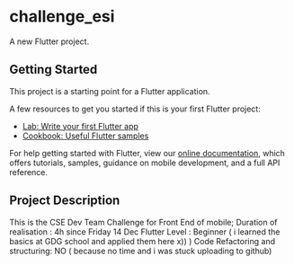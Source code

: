 # challenge_esi

A new Flutter project.

## Getting Started

This project is a starting point for a Flutter application.

A few resources to get you started if this is your first Flutter project:

- [Lab: Write your first Flutter app](https://flutter.io/docs/get-started/codelab)
- [Cookbook: Useful Flutter samples](https://flutter.io/docs/cookbook)

For help getting started with Flutter, view our 
[online documentation](https://flutter.io/docs), which offers tutorials, 
samples, guidance on mobile development, and a full API reference.

## Project Description

This is the CSE Dev Team Challenge for Front End of mobile;
Duration of realisation : 4h since Friday 14 Dec 
Flutter Level : Beginner ( i learned the basics at GDG school and applied them here x)) ) 
Code Refactoring and structuring: NO ( because no time and i was stuck uploading to github) 
